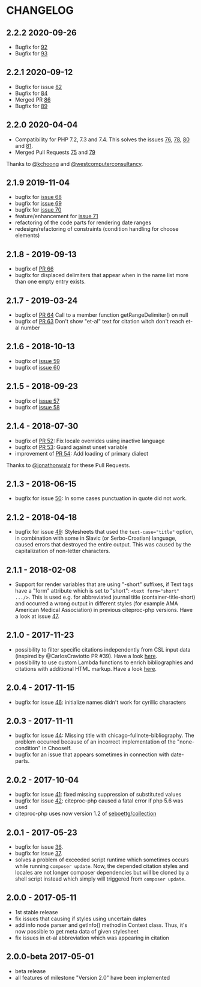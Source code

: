 # CHANGELOG
## 2.2.2 2020-09-26

* Bugfix for [92](https://github.com/seboettg/citeproc-php/issues/92)
* Bugfix for [93](https://github.com/seboettg/citeproc-php/issues/93)

## 2.2.1 2020-09-12

* Bugfix for issue [82](https://github.com/seboettg/citeproc-php/issues/82)
* Bugfix for [84](https://github.com/seboettg/citeproc-php/issues/84)
* Merged PR [86](https://github.com/seboettg/citeproc-php/pull/86)
* Bugfix for [89](https://github.com/seboettg/citeproc-php/issues/89)

## 2.2.0 2020-04-04
* Compatibility for PHP 7.2, 7.3 and 7.4. This solves the issues [76](https://github.com/seboettg/citeproc-php/issues/76), [78](https://github.com/seboettg/citeproc-php/issues/75), [80](https://github.com/seboettg/citeproc-php/issues/80) and [81](https://github.com/seboettg/citeproc-php/issues/81).
* Merged Pull Requests [75](https://github.com/seboettg/citeproc-php/pull/75) and [79](https://github.com/seboettg/citeproc-php/pull/79)

Thanks to [@kchoong](https://github.com/kchoong) and [@westcomputerconsultancy](https://github.com/westcomputerconsultancy).

## 2.1.9 2019-11-04
* bugfix for [issue 68](https://github.com/seboettg/citeproc-php/issues/68)
* bugfix for [issue 69](https://github.com/seboettg/citeproc-php/issues/69)
* bugfix for [issue 70](https://github.com/seboettg/citeproc-php/issues/70)
* feature/enhancement for [issue 71](https://github.com/seboettg/citeproc-php/issues/71)
* refactoring of the code parts for rendering date ranges
* redesign/refactoring of constraints (condition handling for choose elements)

## 2.1.8 - 2019-09-13
* bugfix of [PR 66](https://github.com/seboettg/citeproc-php/pull/66)
* bugfix for displaced delimiters that appear when in the name list more than one empty entry exists.

## 2.1.7 - 2019-03-24

* bugfix of [PR 64](https://github.com/seboettg/citeproc-php/pull/64) Call to a member function getRangeDelimiter() on null
* bugfix of [PR 63](https://github.com/seboettg/citeproc-php/pull/63) Don't show "et-al" text for citation witch don't reach et-al number

## 2.1.6 - 2018-10-13

* bugfix of [issue 59](https://github.com/seboettg/citeproc-php/issues/59)
* bugfix of [issue 60](https://github.com/seboettg/citeproc-php/issues/60)

## 2.1.5 - 2018-09-23

* bugfix of [issue 57](https://github.com/seboettg/citeproc-php/issues/57)
* bugfix of [issue 58](https://github.com/seboettg/citeproc-php/issues/58)

## 2.1.4 - 2018-07-30

* bugfix of [PR 52](https://github.com/seboettg/citeproc-php/pull/52): Fix locale overrides using inactive language 
* bugfix of [PR 53](https://github.com/seboettg/citeproc-php/pull/53): Guard against unset variable
* improvement of [PR 54](https://github.com/seboettg/citeproc-php/pull/54): Add loading of primary dialect

Thanks to [@jonathonwalz](https://github.com/jonathonwalz) for these Pull Requests.

## 2.1.3 - 2018-06-15

* bugfix for issue [50](https://github.com/seboettg/citeproc-php/issues/50): In some cases punctuation in quote did not work.

## 2.1.2 - 2018-04-18

* bugfix for issue [49](https://github.com/seboettg/citeproc-php/issues/49): Stylesheets that used the ``text-case="title"`` option, in combination with some in Slavic (or Serbo-Croatian) language, caused errors that destroyed the entire output. This was caused by the capitalization of non-letter characters.

## 2.1.1 - 2018-02-08
* Support for render variables that are using "-short" suffixes, if Text tags have a "form" attribute which is set to "short": ``<text form="short" .../>``. This is used e.g. for abbreviated journal title (container-title-short) and occurred a wrong output in different styles (for example AMA American Medical Association) in previous citeproc-php versions. Have a look at issue [47](https://github.com/seboettg/citeproc-php/issues/47).

## 2.1.0 - 2017-11-23

* possibility to filter specific citations independently from CSL input data (inspired by @CarlosCraviotto PR #39). Have a look [here](https://github.com/seboettg/citeproc-php/blob/master/README.md#filter-citations).
* possibility to use custom Lambda functions to enrich bibliographies and citations with additional HTML markup. Have a look [here](https://github.com/seboettg/citeproc-php/blob/master/README.md#advanced-usage-of-citeproc-php).

## 2.0.4 - 2017-11-15

* bugfix for issue [46](https://github.com/seboettg/citeproc-php/issues/46): initialize names didn't work for cyrillic characters


## 2.0.3 - 2017-11-11

* bugfix for issue [44](https://github.com/seboettg/citeproc-php/issues/44): Missing title with chicago-fullnote-bibliography. The problem occurred because of an incorrect implementation of the "none-condition" in ChooseIf.
* bugfix for an issue that appears sometimes in connection with date-parts.

## 2.0.2 - 2017-10-04

* bugfix for issue [41](https://github.com/seboettg/citeproc-php/issues/41): fixed missing suppression of substituted values
* bugfix for issue [42](https://github.com/seboettg/citeproc-php/issues/42): citeproc-php caused a fatal error if php 5.6 was used
* citeproc-php uses now version 1.2 of [seboettg/collection](https://packagist.org/packages/seboettg/collection)

## 2.0.1 - 2017-05-23

* bugfix for issue [36](https://github.com/seboettg/citeproc-php/issues/36).
* bugfix for issue [37](https://github.com/seboettg/citeproc-php/issues/37).
* solves a problem of exceeded script runtime which sometimes occurs while running `composer update`. Now, 
the depended citation styles and locales are not longer composer dependencies but will be cloned by a shell script instead which simply will triggered from `composer update`.

## 2.0.0 - 2017-05-11

* 1st stable release
* fix issues that causing if styles using uncertain dates
* add info node parser and getInfo() method in Context class. Thus, it's now possible to get meta data of given stylesheet
* fix issues in et-al abbreviation which was appearing in citation

## 2.0.0-beta 2017-05-01

* beta release
* all features of milestone "Version 2.0" have been implemented
